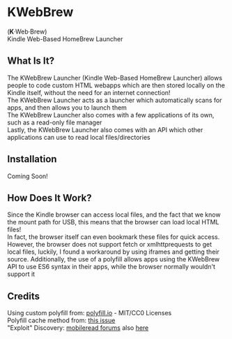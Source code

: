 # KWebBrew
(<strong>K</strong>·Web·Brew)
<br/>
Kindle Web-Based HomeBrew Launcher

## What Is It?
The KWebBrew Launcher (Kindle Web-Based HomeBrew Launcher) allows people to code custom HTML webapps which are then stored locally on the Kindle itself, without the need for an internet connection!
<br/>
The KWebBrew Launcher acts as a launcher which automatically scans for apps, and then allows you to launch them
<br/>
The KWebBrew Launcher also comes with a few applications of its own, such as a read-only file manager 
<br/>
Lastly, the KWebBrew Launcher also comes with an API which other applications can use to read local files/directories 

## Installation
Coming Soon!

## How Does It Work?
Since the Kindle browser can access local files, and the fact that we know the mount path for USB, this means that the browser can load local HTML files!
<br/>
In fact, the browser itself can even bookmark these files for quick access.
<br/>
However, the browser does not support fetch or xmlhttprequests to get local files, luckily, I found a workaround by using iframes and getting their source. Additionally, the use of a polyfill allows apps using the KWebBrew API to use ES6 syntax in their apps, while the browser normally wouldn't support it

## Credits
Using custom polyfill from: [polyfill.io](https://polyfill.io) - MIT/CC0 Licenses
<br/>
Polyfill cache method from: [this issue](https://github.com/Financial-Times/polyfill-service/issues/2702)
<br/>
"Exploit" Discovery: [mobileread forums](https://www.mobileread.com/forums/showthread.php?t=45969) also [here](https://www.mobileread.com/forums/showthread.php?t=24127)
